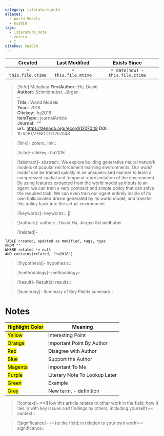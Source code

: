 ```yaml
---
category: literature_note
aliases: 
  - World Models
  - ha2018
tags:
  - literature_note
  - zotero
  - 🎯
citekey: ha2018
---
```


|       Created       |    Last Modified    |          Exists Since           |
| :-----------------: | :-----------------: | :-----------------------------: |
| `= this.file.ctime` | `= this.file.mtime` | `= date(now) - this.file.ctime` |
>[!info] Metadata
> **FirstAuthor**:: Ha, David  
> **Author**:: Schmidhuber, Jürgen  
~    
> **Title**:: World Models  
> **Year**:: 2018   
> **Citekey**:: ha2018  
> **itemType**:: journalArticle  
> **Journal**:: **  
> **url**:: https://zenodo.org/record/1207048
> **DOI**:: 10.5281/ZENODO.1207048    

> [!link]-
> zotero_link:: 

> [!cite]-
> citekey:: ha2018

> [!abstract]-
> abstract:: We explore building generative neural network models of popular reinforcement learning environments. Our <em>world model</em> can be trained quickly in an unsupervised manner to learn a compressed spatial and temporal representation of the environment. By using features extracted from the world model as inputs to an agent, we can train a very compact and simple policy that can solve the required task. We can even train our agent entirely inside of its own hallucinated dream generated by its world model, and transfer this policy back into the actual environment.

> [!keywords]-
> keywords:: 🎯

> [!authors]-
> authors:: David Ha, Jürgen Schmidhuber

> [!related]-

```dataview
TABLE created, updated as modified, tags, type
FROM ""
WHERE related != null
AND contains(related, "ha2018")
```

> [!hypothesis]-
> hypothesis:: 

> [!methodology]- 
> methodology:: 

> [!result]- Result(s) 
> results::

> [!summary]- Summary of Key Points
> summary:: 

# Notes

| <mark class="hltr-grey">Highlight Color</mark> | Meaning                       |
| ---------------------------------------------- | ----------------------------- |
| <mark class="hltr-yellow">Yellow</mark>        | Interesting Point             |
| <mark class="hltr-orange">Orange</mark>        | Important Point By Author     |
| <mark class="hltr-red">Red</mark>              | Disagree with Author          |
| <mark class="hltr-blue">Blue</mark>            | Support the Author            |
| <mark class="hltr-magenta">Magenta</mark>      | Important To Me               |
| <mark class="hltr-purple">Purple</mark>        | Literary Note To Lookup Later |
| <mark class="hltr-green">Green</mark>          | Example                       |
| <mark class="hltr-grey">Grey</mark>            | New term, - definition        |

> [!context]-
> ==(How this article relates to other work in the field; how it ties in with key issues and findings by others, including yourself)==
> context:: 

> [!significance]-
> ==(to the field; in relation to your own work)==
> significance:: 